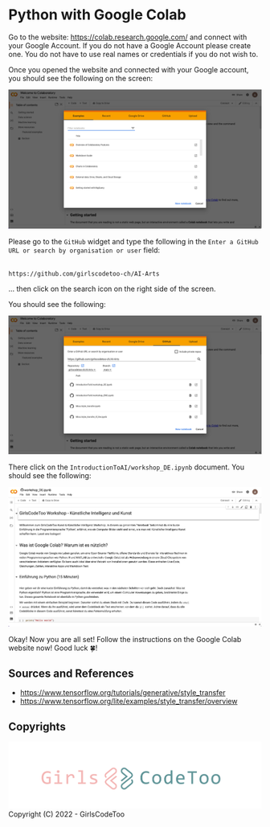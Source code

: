 # Python with Google Colab

Go to the website: https://colab.research.google.com/ and connect with your Google Account. If you do not have a Google Account please create one. You do not have to use real names or credentials if you do not wish to.

Once you opened the website and connected with your Google account, you should see the following on the screen: 

![](images/Colab_init.png)

Please go to the `GitHub` widget and type the following in the `Enter a GitHub URL or search by organisation or user` field: 

```shell

https://github.com/girlscodetoo-ch/AI-Arts
```

... then click on the search icon on the right side of the screen.

You should see the following: 

![](images/GitHub_upload.png)

There click on the `IntroductionToAI/workshop_DE.ipynb` document. You should see the following:

![](images/Colab.png)

Okay! Now you are all set! Follow the instructions on the Google Colab website now! Good luck 🍀! 

## Sources and References
- https://www.tensorflow.org/tutorials/generative/style_transfer
- https://www.tensorflow.org/lite/examples/style_transfer/overview


## Copyrights
![](../images/GCT_Logo.png)
Copyright (C) 2022 - GirlsCodeToo